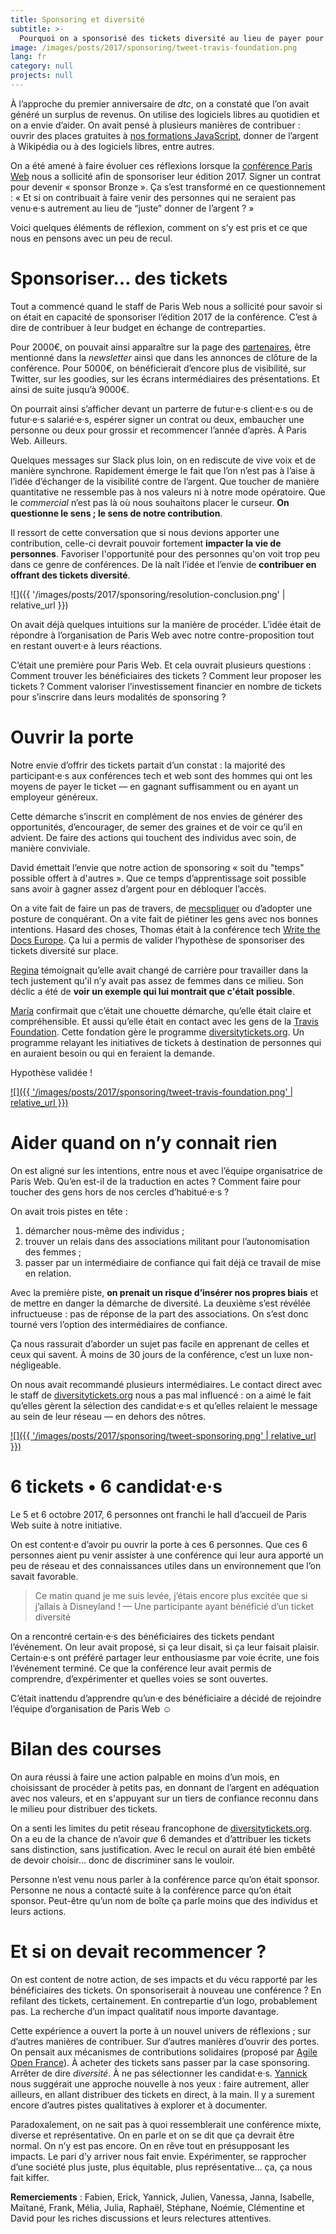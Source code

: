 ```yaml
---
title: Sponsoring et diversité
subtitle: >-
  Pourquoi on a sponsorisé des tickets diversité au lieu de payer pour un stand et des goodies
image: /images/posts/2017/sponsoring/tweet-travis-foundation.png
lang: fr
category: null
projects: null
---
```


À l’approche du premier anniversaire de _dtc_, on a constaté que l’on avait généré un surplus de revenus. On utilise des logiciels libres au quotidien et on a envie d’aider. On avait pensé à plusieurs manières de contribuer : ouvrir des places gratuites à [nos formations JavaScript](https://www.humancoders.com/formateurs/david-bruant), donner de l’argent à Wikipédia ou à des logiciels libres, entre autres.

On a été amené à faire évoluer ces réflexions lorsque la [conférence Paris Web](https://paris-web.fr) nous a sollicité afin de sponsoriser leur édition 2017. Signer un contrat pour devenir « sponsor Bronze ». Ça s’est transformé en ce questionnement : « Et si on contribuait à faire venir des personnes qui ne seraient pas venu·e·s autrement au lieu de “juste” donner de l’argent ? »

Voici quelques éléments de réflexion, comment on s’y est pris et ce que nous en pensons avec un peu de recul.

# Sponsoriser… des tickets

Tout a commencé quand le staff de Paris Web nous a sollicité pour savoir si on était en capacité de sponsoriser l’édition 2017 de la conférence. C’est à dire de contribuer à leur budget en échange de contreparties.

Pour 2000€, on pouvait ainsi apparaître sur la page des [partenaires](https://www.paris-web.fr/partenaires.php), être mentionné dans la _newsletter_ ainsi que dans les annonces de clôture de la conférence. Pour 5000€, on bénéficierait d’encore plus de visibilité, sur Twitter, sur les goodies, sur les écrans intermédiaires des présentations. Et ainsi de suite jusqu’à 9000€.

On pourrait ainsi s’afficher devant un parterre de futur·e·s client·e·s ou de futur·e·s salarié·e·s, espérer signer un contrat ou deux, embaucher une personne ou deux pour grossir et recommencer l’année d’après. À Paris Web. Ailleurs.

Quelques messages sur Slack plus loin, on en rediscute de vive voix et de manière synchrone. Rapidement émerge le fait que l’on n’est pas à l’aise à l’idée d’échanger de la visibilité contre de l’argent. Que toucher de manière quantitative ne ressemble pas à nos valeurs ni à notre mode opératoire. Que le _commercial_ n’est pas là où nous souhaitons placer le curseur. **On questionne le sens ; le sens de notre contribution**.

Il ressort de cette conversation que si nous devions apporter une contribution, celle-ci devrait pouvoir fortement **impacter la vie de personnes**. Favoriser l'opportunité pour des personnes qu'on voit trop peu dans ce genre de conférences. De là naît l’idée et l’envie de **contribuer en offrant des tickets diversité**.

![]({{ '/images/posts/2017/sponsoring/resolution-conclusion.png' | relative_url }})

On avait déjà quelques intuitions sur la manière de procéder. L’idée était de répondre à l’organisation de Paris Web avec notre contre-proposition tout en restant ouvert·e à leurs réactions.

C’était une première pour Paris Web. Et cela ouvrait plusieurs questions :
Comment trouver les bénéficiaires des tickets ?
Comment leur proposer les tickets ?
Comment valoriser l’investissement financier en nombre de tickets pour s’inscrire dans leurs modalités de sponsoring ?

# Ouvrir la porte

Notre envie d’offrir des tickets partait d’un constat : la majorité des participant·e·s aux conférences tech et web sont des hommes qui ont les moyens de payer le ticket — en gagnant suffisamment ou en ayant un employeur généreux.

Cette démarche s’inscrit en complément de nos envies de générer des opportunités, d’encourager, de semer des graines et de voir ce qu’il en advient. De faire des actions qui touchent des individus avec soin, de manière conviviale.

David émettait l’envie que notre action de sponsoring « soit du "temps" possible offert à d'autres ». Que ce temps d’apprentissage soit possible sans avoir à gagner assez d’argent pour en débloquer l’accès.

On a vite fait de faire un pas de travers, de [mecspliquer][] ou d’adopter une posture de conquérant. On a vite fait de piétiner les gens avec nos bonnes intentions. Hasard des choses, Thomas était à la conférence tech [Write the Docs Europe][]. Ça lui a permis de valider l’hypothèse de sponsoriser des tickets diversité sur place.

[Regina](https://twitter.com/reginazabo) témoignait qu’elle avait changé de carrière pour travailler dans la tech justement qu'il n’y avait pas assez de femmes dans ce milieu. Son déclic a été de **voir un exemple qui lui montrait que c'était possible**.

[María](https://twitter.com/amalulla) confirmait que c’était une chouette démarche, qu’elle était claire et compréhensible. Et aussi qu’elle était en contact avec les gens de la [Travis Foundation][]. Cette fondation gère le programme [diversitytickets.org][]. Un programme relayant les initiatives de tickets à destination de personnes qui en auraient besoin ou qui en feraient la demande.

Hypothèse validée !

[![]({{ '/images/posts/2017/sponsoring/tweet-travis-foundation.png' | relative_url }})](https://twitter.com/travis_fnd/status/911165811368349696)

# Aider quand on n’y connait rien
On est aligné sur les intentions, entre nous et avec l’équipe organisatrice de Paris Web. Qu’en est-il de la traduction en actes ? Comment faire pour toucher des gens hors de nos cercles d’habitué·e·s ?

On avait trois pistes en tête :

1. démarcher nous-même des individus ;
1. trouver un relais dans des associations militant pour l’autonomisation des femmes ;
1. passer par un intermédiaire de confiance qui fait déjà ce travail de mise en relation.

Avec la première piste, **on prenait un risque d’insérer nos propres biais** et de mettre en danger la démarche de diversité. La deuxième s’est révélée infructueuse : pas de réponse de la part des associations. On s’est donc tourné vers l’option des intermédiaires de confiance.

Ça nous rassurait d’aborder un sujet pas facile en apprenant de celles et ceux qui savent. À moins de 30 jours de la conférence, c’est un luxe non-négligeable.

On nous avait recommandé plusieurs intermédiaires. Le contact direct avec le staff de [diversitytickets.org][] nous a pas mal influencé : on a aimé le fait qu’elles gèrent la sélection des candidat·e·s et qu’elles relaient le message au sein de leur réseau — en dehors des nôtres.

[![]({{ '/images/posts/2017/sponsoring/tweet-sponsoring.png' | relative_url }})](https://twitter.com/oncletom/status/911218077622312961)

# 6 tickets • 6 candidat·e·s

Le 5 et 6 octobre 2017, 6 personnes ont franchi le hall d’accueil de Paris Web suite à notre initiative.

On est content·e d’avoir pu ouvrir la porte à ces 6 personnes. Que ces 6 personnes aient pu venir assister à une conférence qui leur aura apporté un peu de réseau et des connaissances utiles dans un environnement que l’on savait favorable.

> Ce matin quand je me suis levée, j’étais encore plus excitée que si j’allais à Disneyland !
— Une participante ayant bénéficié d’un ticket diversité

On a rencontré certain·e·s des bénéficiaires des tickets pendant l’événement. On leur avait proposé, si ça leur disait, si ça leur faisait plaisir. Certain·e·s ont préféré partager leur enthousiasme par voie écrite, une fois l’événement terminé. Ce que la conférence leur avait permis de comprendre, d’expérimenter et quelles voies se sont ouvertes.

C’était inattendu d’apprendre qu’un·e des bénéficiaire a décidé de rejoindre l’équipe d’organisation de Paris Web ☺️

# Bilan des courses

On aura réussi à faire une action palpable en moins d’un mois, en choisissant de procéder à petits pas, en donnant de l’argent en adéquation avec nos valeurs, et en s'appuyant sur un tiers de confiance reconnu dans le milieu pour distribuer des tickets.

On a senti les limites du petit réseau francophone de [diversitytickets.org][]. On a eu de la chance de n’avoir _que_ 6 demandes et d’attribuer les tickets sans distinction, sans justification. Avec le recul on aurait été bien embêté de devoir choisir… donc de discriminer sans le vouloir.

Personne n’est venu nous parler à la conférence parce qu’on était sponsor. Personne ne nous a contacté suite à la conférence parce qu’on était sponsor. Peut-être qu’un nom de boîte ça parle moins que des individus et leurs actions.

# Et si on devait recommencer ?

On est content de notre action, de ses impacts et du vécu rapporté par les bénéficiaires des tickets. On sponsoriserait à nouveau une conférence ? En refilant des tickets, certainement. En contrepartie d’un logo, probablement pas. La recherche d’un impact qualitatif nous importe davantage.

Cette expérience a ouvert la porte à un nouvel univers de réflexions ; sur d’autres manières de contribuer. Sur d’autres manières d’ouvrir des portes. On pensait aux mécanismes de contributions solidaires (proposé par [Agile Open France][]). À acheter des tickets sans passer par la case sponsoring. Arrêter de dire _diversité_. À ne pas sélectionner les candidat·e·s. [Yannick][] nous suggérait une approche nouvelle à nos yeux : faire autrement, aller ailleurs, en allant distribuer des tickets en direct, à la main.
Il y a surement encore d’autres pistes qualitatives à explorer et à documenter.

Paradoxalement, on ne sait pas à quoi ressemblerait une conférence mixte, diverse et représentative. On en parle et on se dit que ça devrait être normal. On n’y est pas encore. On en rêve tout en présupposant les impacts. Le pari d’y arriver nous fait envie. Expérimenter, se rapprocher d’une société plus juste, plus équitable, plus représentative…  ça, ça nous fait kiffer.

**Remerciements** : Fabien, Erick, Yannick, Julien, Vanessa, Janna, Isabelle, Maïtané, Frank, Mélia, Julia, Raphaël, Stéphane, Noémie, Clémentine et David pour les riches discussions et leurs relectures attentives.

[Slack de dtc]: https://slack.dtc-innovation.org/
[diversitytickets.org]: https://diversitytickets.org/
[mecspliquer]: https://fr.wiktionary.org/wiki/mecspliquer#fr
[Travis Foundation]: http://travisfoundation.org/
[Write the Docs Europe]: https://writethedocs.org/conf/eu/2017/
[Women on Rails]: http://www.womenonrails.com/
[Yannick]: https://twitter.com/ya_f
[Agile Open France]: https://agileopenfrance.com
